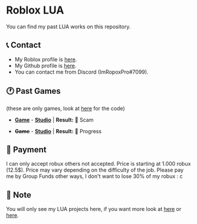 <strong><h1>Roblox LUA</h1></strong>
You can find my past LUA works on this repository. 

<h2><strong>📞 Contact</strong></h2>

* My Roblox profile is <a href="https://web.roblox.com/users/1369550999/profile">here</a>.
* My Github profile is <a href="https://github.com/heynaberuy">here</a>.
* You can contact me from Discord (ImRopoxPro#7099).

<h2><strong>🕐 Past Games</strong></h2>

(these are only games, look at <a href="https://github.com/heynaberuy/roblox-projects/tree/main/LUA">here</a> for the code)

* <strong><a href="https://web.roblox.com/games/5825834765/Beta-Stelar-Piece?">Game</a></strong> - <strong><a href="https://discord.gg/cgZCCEQXcz">Studio</a></strong>
| <strong>Result:</strong> 💸 Scam

* <strong><del>Game</del></strong> - <strong><a href="https://discord.gg/g425E3G3Z3">Studio</a></strong>
| <strong>Result:</strong> 🔧 Progress

<h2><strong>💸 Payment</strong></h2>

I can only accept robux others not accepted. Price is starting at 1.000 robux (12.5$). Price may vary depending on the difficulty of the job. Please pay me by Group Funds other ways, I don't want to lose 30% of my robux : c 

<h2><strong>📝 Note</strong></h2>

You will only see my LUA projects here, if you want more look at <a href="https://github.com/heynaberuy/visualbot">here</a> or <a href="https://github.com/heynaberuy/djs-bot">here</a>.
